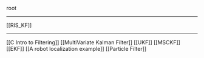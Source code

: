 root
****
[[RIS_KF]]
****
[[C Intro to Filtering]]
[[MultiVariate Kalman Filter]]
[[UKF]]
[[MSCKF]]
[[EKF]]
[[A robot localization example]]
[[Particle Filter]]
